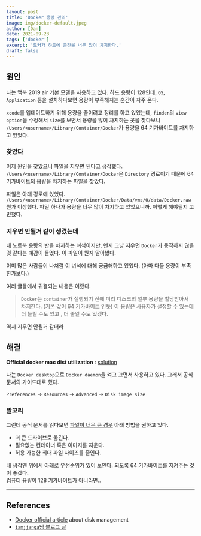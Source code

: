 ```yaml
---
layout: post
title: 'Docker 용량 관리'
image: img/docker-default.jpeg
author: [Dan]
date: 2021-09-23
tags: ['docker']
excerpt: '도커가 하드에 공간을 너무 많이 차지한다.'
draft: false
---
```


## 원인

나는 맥북 2019 air 기본 모델을 사용하고 있다. 하드 용량이 128인데, `OS`, `Application` 등을 설치하다보면 용량이 부족해지는 순간이 자주 온다.

`xcode`를 업데이트하기 위해 용량을 줄이려고 정리를 하고 있었는데, `finder`의 `view option`을 수정해서 `size`를 보면서 용량을 많이 차지하는 곳을 찾다보니 `/Users/<username>/Library/Container/Docker`가 용량을 64 기가바이트를 차지하고 있었다.

### 찾았다

이제 원인을 찾았으니 파일을 지우면 된다고 생각했다. `/Users/<username>/Library/Container/Docker`은 `Directory` 경로이기 때문에 64 기가바이트의 용량을 차지하는 파일을 찾았다.

파일은 아래 경로에 있었다.  
`/Users/<username>/Library/Container/Docker/Data/vms/0/data/Docker.raw`  
뭔가 이상했다. 파일 하나가 용량을 너무 많이 차지하고 있었으니까. 어떻게 해야될지 고민했다.

### 지우면 안될거 같이 생겼는데

내 노트북 용량의 반을 차지하는 녀석이지만, 왠지 그냥 지우면 `Docker`가 동작하지 않을 것 같다는 예감이 들었다. 이 파일이 뭔지 알아봤다.

이미 많은 사람들이 나처럼 이 녀석에 대해 궁금해하고 있었다. (아마 다들 용량이 부족한가보다.)

여러 글들에서 귀결되는 내용은 이랬다.

> `Docker`는 `container`가 실행되기 전에 미리 디스크의 일부 용량을 할당받아서 차지한다. (기본 값이 64 기가바이트 인듯) 이 용량은 사용자가 설정할 수 있는데 더 늘릴 수도 있고 , 더 줄일 수도 있겠다.

역시 지우면 안될거 같더라

## 해결

**Official docker mac dist utilization** : [solution](https://docs.docker.com/desktop/mac/space/)

나는 `Docker desktop`으로 `Docker daemon`을 켜고 끄면서 사용하고 있다. 그래서 공식 문서의 가이드대로 했다.

`Preferences` -> `Resources` -> `Advanced` -> `Disk image size`

### 말꼬리

그런데 공식 문서를 읽다보면 [파일이 너무 큰 경우](https://docs.docker.com/desktop/mac/space/#if-the-file-is-too-big) 아래 방법을 권하고 있다.

- 더 큰 드라이브로 옮긴다.
- 필요없는 컨테이너 혹은 이미지를 지운다.
- 허용 가능한 최대 파일 사이즈를 줄인다.

내 생각엔 위에서 아래로 우선순위가 있어 보인다. 되도록 64 기가바이트를 지켜주는 것이 좋겠다.  
컴퓨터 용량이 128 기가바이트가 아니라면..

---

## References

- [Docker official article](https://docs.docker.com/desktop/mac/space) about disk management
- [`iamjjanga`님 블로그 글](https://iamjjanga.tistory.com/50)

